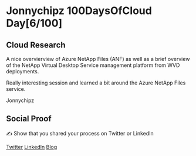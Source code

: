 <!-- This is a template you can use for quick progress days. It removes a lot of the steps we encourage you to share in the longer template 000-DAY-ARTICLE-LONG-TEMPLATE.MD-->

# Jonnychipz 100DaysOfCloud Day[6/100]

## Cloud Research

A nice overvierview of Azure NetApp Files (ANF) as well as a brief overview of the NetApp Virtual Desktop Service management platform from WVD deployments.

Really interesting session and learned a bit around the Azure NetApp Files service.

Jonnychipz

## Social Proof

✍️ Show that you shared your process on Twitter or LinkedIn

[Twitter](https://twitter.com/jonnychipz/status/1324396549363929089)
[LinkedIn](https://www.linkedin.com/posts/japlunn_day61100-100daysofcloud-jonnychipz-activity-6730162238235127808-LVT3)
[Blog](https://jonnychipz.com/2020/11/05/day61-100-100daysofcloud-jonnychipz-windows-virtual-desktop-netapp-files-and-more/)
